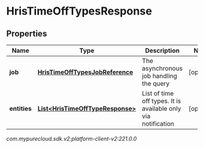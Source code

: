 # HrisTimeOffTypesResponse


## Properties

| Name | Type | Description | Notes |
| ------------ | ------------- | ------------- | ------------- |
| **job** | [**HrisTimeOffTypesJobReference**](HrisTimeOffTypesJobReference) | The asynchronous job handling the query |  [optional] |
| **entities** | [**List&lt;HrisTimeOffTypeResponse&gt;**](HrisTimeOffTypeResponse) | List of time off types. It is available only via notification |  [optional] |




_com.mypurecloud.sdk.v2:platform-client-v2:221.0.0_
